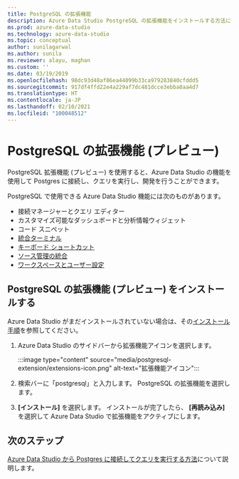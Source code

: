 ```yaml
---
title: PostgreSQL の拡張機能
description: Azure Data Studio PostgreSQL の拡張機能をインストールする方法について説明します。 Postgres データベースに接続し、クエリを実行し、開発できます。
ms.prod: azure-data-studio
ms.technology: azure-data-studio
ms.topic: conceptual
author: sunilagarwal
ms.author: sunila
ms.reviewer: alayu, maghan
ms.custom: ''
ms.date: 03/19/2019
ms.openlocfilehash: 98dc93d48af86ea44099b33ca979283840cfddd5
ms.sourcegitcommit: 917df4ffd22e4a229af7dc481dcce3ebba0aa4d7
ms.translationtype: HT
ms.contentlocale: ja-JP
ms.lasthandoff: 02/10/2021
ms.locfileid: "100048512"
---
```

# <a name="postgresql-extension-preview"></a>PostgreSQL の拡張機能 (プレビュー)

PostgreSQL 拡張機能 (プレビュー) を使用すると、Azure Data Studio の機能を使用して Postgres に接続し、クエリを実行し、開発を行うことができます。 

PostgreSQL で使用できる Azure Data Studio 機能には次のものがあります。

- 接続マネージャーとクエリ エディター
- カスタマイズ可能なダッシュボードと分析情報ウィジェット
- コード スニペット
- [統合ターミナル](../integrated-terminal.md)
- [キーボード ショートカット](../keyboard-shortcuts.md)
- [ソース管理の統合](../source-control.md)
- [ワークスペースとユーザー設定](../settings.md)

## <a name="install-the-postgresql-extension-preview"></a>PostgreSQL の拡張機能 (プレビュー) をインストールする

Azure Data Studio がまだインストールされていない場合は、その[インストール手順](../download-azure-data-studio.md)を参照してください。

1. Azure Data Studio のサイドバーから拡張機能アイコンを選択します。

    :::image type="content" source="media/postgresql-extension/extensions-icon.png" alt-text="拡張機能アイコン":::

2. 検索バーに「postgresql」と入力します。 PostgreSQL の拡張機能を選択します。

3. **[インストール]** を選択します。 インストールが完了したら、 **[再読み込み]** を選択して Azure Data Studio で拡張機能をアクティブにします。

## <a name="next-steps"></a>次のステップ

[Azure Data Studio から Postgres に接続してクエリを実行する方法](../quickstart-postgres.md)について説明します。
